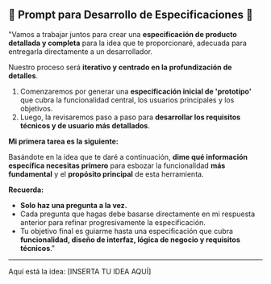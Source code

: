 ## 🚀 Prompt para Desarrollo de Especificaciones 📝

"Vamos a trabajar juntos para crear una **especificación de producto detallada y completa** para la idea que te proporcionaré, adecuada para entregarla directamente a un desarrollador.

Nuestro proceso será **iterativo y centrado en la profundización de detalles**.

1.  Comenzaremos por generar una **especificación inicial de 'prototipo'** que cubra la funcionalidad central, los usuarios principales y los objetivos.
2.  Luego, la revisaremos paso a paso para **desarrollar los requisitos técnicos y de usuario más detallados**.

**Mi primera tarea es la siguiente:**

Basándote en la idea que te daré a continuación, **dime qué información específica necesitas primero** para esbozar la funcionalidad **más fundamental** y el **propósito principal** de esta herramienta.

**Recuerda:**

* **Solo haz una pregunta a la vez.**
* Cada pregunta que hagas debe basarse directamente en mi respuesta anterior para refinar progresivamente la especificación.
* Tu objetivo final es guiarme hasta una especificación que cubra **funcionalidad, diseño de interfaz, lógica de negocio y requisitos técnicos**."

***
Aquí está la idea: [INSERTA TU IDEA AQUÍ]